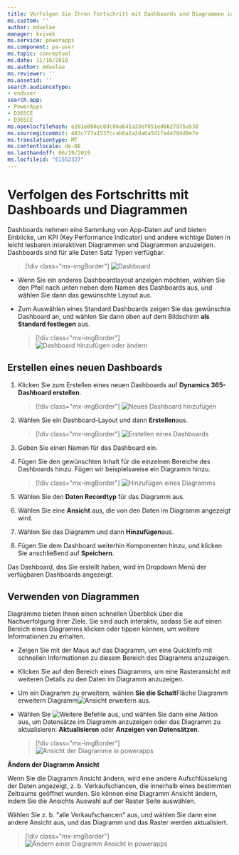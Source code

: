 ```yaml
---
title: Verfolgen Sie Ihren Fortschritt mit Dashboards und Diagrammen in Modell gesteuerten apps | MicrosoftDocs
ms.custom: ''
author: mduelae
manager: kvivek
ms.service: powerapps
ms.component: pa-user
ms.topic: conceptual
ms.date: 11/16/2018
ms.author: mduelae
ms.reviewer: ''
ms.assetid: ''
search.audienceType:
- enduser
search.app:
- PowerApps
- D365CE
- D365CE
ms.openlocfilehash: e201e098ec8dc86a641a33ef851ed8627975a538
ms.sourcegitcommit: 483c777a1537ccab6a2a2da6a5d1fe4470dd0e7e
ms.translationtype: MT
ms.contentlocale: de-DE
ms.lasthandoff: 06/19/2019
ms.locfileid: "61552327"
---
```

# <a name="track-your-progress-with-dashboards-and-charts"></a>Verfolgen des Fortschritts mit Dashboards und Diagrammen

Dashboards nehmen eine Sammlung von App-Daten auf und bieten Einblicke, um KPI (Key Performance Indicator) und andere wichtige Daten in leicht lesbaren interaktiven Diagrammen und Diagrammen anzuzeigen. Dashboards sind für alle Daten Satz Typen verfügbar.

> [!div class="mx-imgBorder"]
> ![Dashboard](media/Dashboard.png "Dashboard") 

-  Wenn Sie ein anderes Dashboardlayout anzeigen möchten, wählen Sie den Pfeil nach unten neben dem Namen des Dashboards aus, und wählen Sie dann das gewünschte Layout aus.
-  Zum Auswählen eines Standard Dashboards zeigen Sie das gewünschte Dashboard an, und wählen Sie dann oben auf dem Bildschirm **als Standard festlegen** aus.

   > [!div class="mx-imgBorder"]
   > ![Dashboard hinzufügen oder ändern](media/add_dashboard.png "Dashboard hinzufügen oder ändern") 

## <a name="create-a-new-dashboard"></a>Erstellen eines neuen Dashboards

1. Klicken Sie zum Erstellen eines neuen Dashboards auf **Dynamics 365-Dashboard erstellen**. 

   > [!div class="mx-imgBorder"]
   > ![Neues Dashboard hinzufügen](media/new_dashboard.png "Neues Dashboard hinzufügen")
   
2. Wählen Sie ein Dashboard-Layout und dann **Erstellen**aus.  

   > [!div class="mx-imgBorder"]
   > ![Erstellen eines Dashboards](media/create_dashboard.png "Erstellen eines Dashboards")
 
3. Geben Sie einen Namen für das Dashboard ein. 
4. Fügen Sie den gewünschten Inhalt für die einzelnen Bereiche des Dashboards hinzu. Fügen wir beispielsweise ein Diagramm hinzu. 

   > [!div class="mx-imgBorder"]
   > ![Hinzufügen eines Diagramms](media/add_chart.png "Hinzufügen eines Diagramms")
 
 5. Wählen Sie den **Daten Recordtyp** für das Diagramm aus.
 6. Wählen Sie eine **Ansicht** aus, die von den Daten im Diagramm angezeigt wird.
 7. Wählen Sie das Diagramm und dann **Hinzufügen**aus.
 8. Fügen Sie dem Dashboard weiterhin Komponenten hinzu, und klicken Sie anschließend auf **Speichern**. 
 
Das Dashboard, das Sie erstellt haben, wird im Dropdown Menü der verfügbaren Dashboards angezeigt.

## <a name="use-charts"></a>Verwenden von Diagrammen 

Diagramme bieten Ihnen einen schnellen Überblick über die Nachverfolgung ihrer Ziele. Sie sind auch interaktiv, sodass Sie auf einen Bereich eines Diagramms klicken oder tippen können, um weitere Informationen zu erhalten.

-   Zeigen Sie mit der Maus auf das Diagramm, um eine QuickInfo mit schnellen Informationen zu diesem Bereich des Diagramms anzuzeigen.
-   Klicken Sie auf den Bereich eines Diagramms, um eine Rasteransicht mit weiteren Details zu den Daten im Diagramm anzuzeigen.
-   Um ein Diagramm zu erweitern, wählen **Sie die Schalt**Fläche Diagramm erweitern Diagramm![Ansicht](media/expandviewbutton.png " erweitern Diagramm Ansicht") erweitern aus.
-   Wählen Sie ![Weitere Befehle](media/MoreButton.png "Weitere Befehle") aus, und wählen Sie dann eine Aktion aus, um Datensätze im Diagramm anzuzeigen oder das Diagramm zu aktualisieren: **Aktualisieren** oder **Anzeigen von Datensätzen**.
     
     > [!div class="mx-imgBorder"]
     > ![Ansicht der Diagramme in powerapps](media/ViewOfCharts.png "Ansicht der Diagramme in powerapps")  
       

**Ändern der Diagramm Ansicht**
 
Wenn Sie die Diagramm Ansicht ändern, wird eine andere Aufschlüsselung der Daten angezeigt, z. b. Verkaufschancen, die innerhalb eines bestimmten Zeitraums geöffnet wurden. Sie können eine Diagramm Ansicht ändern, indem Sie die Ansichts Auswahl auf der Raster Seite auswählen.

Wählen Sie z. b. "alle Verkaufschancen" aus, und wählen Sie dann eine andere Ansicht aus, und das Diagramm und das Raster werden aktualisiert.

> [!div class="mx-imgBorder"]
> ![Ändern einer Diagramm Ansicht in powerapps](media/ChangeChartView.png "Ändern einer Diagramm Ansicht in powerapps")






